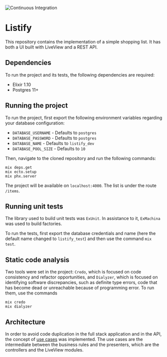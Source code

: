 ![Continuous Integration](https://github.com/pedroperrone/listify/workflows/Continuous%20Integration/badge.svg)

# Listify

This repository contains the implementation of a simple shopping list. It has both a UI built with LiveView and a REST API.

## Dependencies

To run the project and its tests, the following dependencies are required:
* Elixir 1.10
* Postgres 11+

## Running the project

To run the project, first export the following environment variables regarding your database configuration:
* `DATABASE_USERNAME` - Defaults to `postgres`
* `DATABASE_PASSWORD` - Defaults to `postgres`
* `DATABASE_NAME` - Defaults to `listify_dev`
* `DATABASE_POOL_SIZE` - Defaults to `10`

Then, navigate to the cloned repository and run the following commands:
```shell
mix deps.get
mix ecto.setup
mix phx.server
```

The project will be available on `localhost:4000`. The list is under the route `/items`.

## Running unit tests

The library used to build unit tests was `ExUnit`. In assistance to it, `ExMachina` was used to build factories.

To run the tests, first export the database credentials and name (here the default name changed to `listify_test`) and then use the command `mix test`.

## Static code analysis

Two tools were set in the project: `Credo`, which is focused on code consistency and refactor opportunities, and `Dialyzer`, which is focused on identifying software discrepancies, such as definite type errors, code that has become dead or unreachable because of programming error. To run them, use the commands
```shell
mix credo
mix dialyzer
```

## Architecture

In order to avoid code duplication in the full stack application and in the API, the concept of [use cases](http://www.plainionist.net/Implementing-Clean-Architecture-UseCases/) was implemented. The use cases are the intermediate between the business rules and the presenters, which are the controllers and the LiveView modules.
